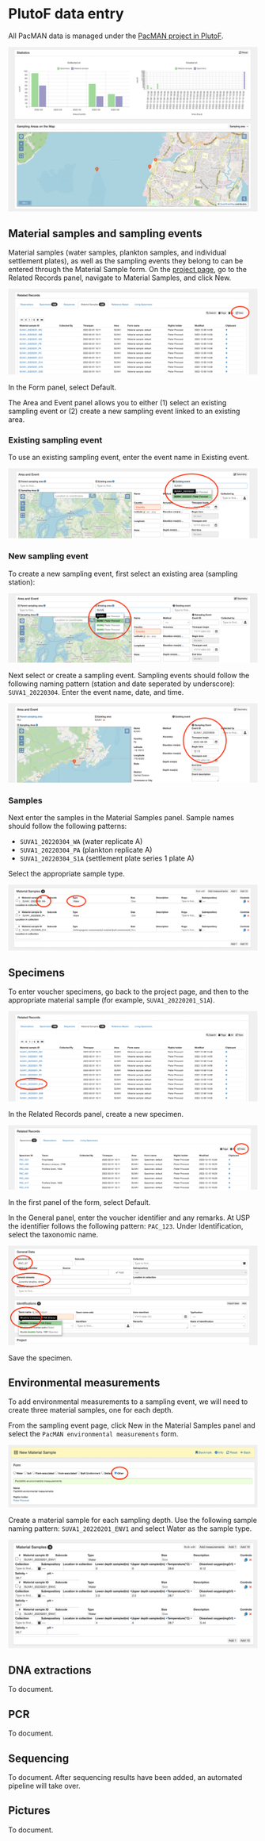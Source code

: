 # PlutoF data entry

All PacMAN data is managed under the [PacMAN project in PlutoF](https://app.plutof.ut.ee/study/view/98281).

![plutof](images/plutof.png)

## Material samples and sampling events

Material samples (water samples, plankton samples, and individual settlement plates), as well as the sampling events they belong to can be entered through the Material Sample form. On the [project page](https://app.plutof.ut.ee/study/view/98281), go to the Related Records panel, navigate to Material Samples, and click New.

![new sample](images/new_sample.png)

In the Form panel, select Default.

The Area and Event panel allows you to either (1) select an existing sampling event or (2) create a new sampling event linked to an existing area.

### Existing sampling event

To use an existing sampling event, enter the event name in Existing event.

![existing event](images/existing_event.png)

### New sampling event

To create a new sampling event, first select an existing area (sampling station):

![area](images/area.png)

Next select or create a sampling event. Sampling events should follow the following naming pattern (station and date seperated by underscore): `SUVA1_20220304`. Enter the event name, date, and time.

![new event](images/new_event.png)

### Samples

Next enter the samples in the Material Samples panel. Sample names should follow the following patterns:

- `SUVA1_20220304_WA` (water replicate A)
- `SUVA1_20220304_PA` (plankton replicate A)
- `SUVA1_20220304_S1A` (settlement plate series 1 plate A)

Select the appropriate sample type.

![samples](images/samples.png)

## Specimens

To enter voucher specimens, go back to the project page, and then to the appropriate material sample (for example, `SUVA1_20220201_S1A`).

![open sample](images/open_sample.png)

In the Related Records panel, create a new specimen.

![new specimen](images/new_specimen.png)

In the first panel of the form, select Default.

In the General panel, enter the voucher identifier and any remarks. At USP the identifier follows the following pattern: `PAC_123`. Under Identification, select the taxonomic name.

![edit specimen](images/edit_specimen.png)

Save the specimen.

## Environmental measurements

To add environmental measurements to a sampling event, we will need to create three material samples, one for each depth.

From the sampling event page, click New in the Material Samples panel and select the `PacMAN environmental measurements` form.

![env form](images/env_form.png)

Create a material sample for each sampling depth. Use the following sample naming pattern: `SUVA1_20220201_ENV1` and select Water as the sample type.

![env samples](images/env_samples.png)

## DNA extractions

To document.

## PCR

To document.

## Sequencing

To document. After sequencing results have been added, an automated pipeline will take over.

## Pictures

To document.
